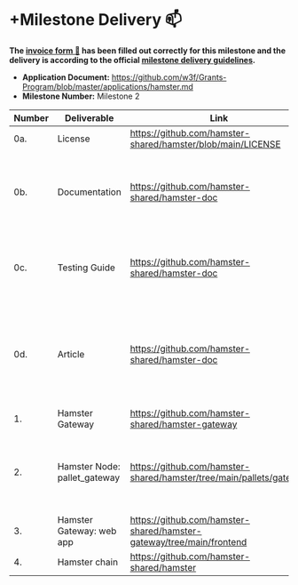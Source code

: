 # +Milestone Delivery 📫

**The [invoice form 📝](https://docs.google.com/forms/d/e/1FAIpQLSdSqj2vYjvpiIytkjcc40Pwl0Eg76WGUAq5L9e8eFuuOegmLw/viewform) has been filled out correctly for this milestone and the delivery is according to the official [milestone delivery guidelines](https://github.com/w3f/General-Grants-Program/blob/master/grants/milestone-deliverables-guidelines.md).**

- **Application Document:** https://github.com/w3f/Grants-Program/blob/master/applications/hamster.md
- **Milestone Number:** Milestone 2


| Number | Deliverable                     | Link                                                                   | Notes                                                  |
| ------ | ------------------------------- | ---------------------------------------------------------------------- | ------------------------------------------------------ |
| 0a.    | License                         | https://github.com/hamster-shared/hamster/blob/main/LICENSE            | Apache 2.0                                             |
| 0b.    | Documentation                   | https://github.com/hamster-shared/hamster-doc                          | Hamster Gateway Tutorials.md file includes installation and usage tutorials            |
| 0c.    | Testing Guide                   | https://github.com/hamster-shared/hamster-doc                          | Tests can be found in the individual project tutorials |
| 0d.    | Article                         | https://github.com/hamster-shared/hamster-doc                          | Tutorials for all documents under the doc project explain the work done as part of the grant.                                                       |
| 1.     | Hamster Gateway                 | https://github.com/hamster-shared/hamster-gateway                      |                                                        |
| 2.     | Hamster Node: pallet_gateway    | https://github.com/hamster-shared/hamster/tree/main/pallets/gateway    | Create a Substrate module that will have Register gateway function.                                                       |
| 3.     | Hamster Gateway: web app        | https://github.com/hamster-shared/hamster-gateway/tree/main/frontend   |                                                        |
| 4.     | Hamster chain                   | https://github.com/hamster-shared/hamster                              |                                                        |

